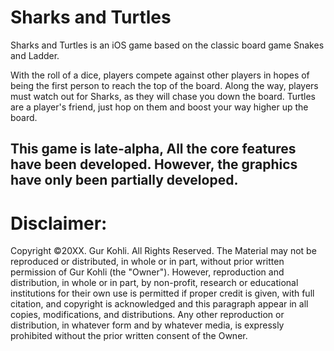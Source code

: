 # Sharks and Turtles

Sharks and Turtles is an iOS game based on the classic board game Snakes and Ladder. 

With the roll of a dice, players compete against other players in hopes of being the first person to reach the top of the board. Along the way, players must watch out for Sharks, as they will chase you down the board. Turtles are a player's friend, just hop on them and boost your way higher up the board.

## This game is late-alpha, All the core features have been developed. However, the graphics have only been partially developed.

# Disclaimer:
Copyright ©20XX. Gur Kohli. All Rights Reserved.
The Material may not be reproduced or distributed, in whole or in part, without prior written permission of Gur Kohli (the "Owner"). However, reproduction and distribution, in whole or in part, by non-profit, research or educational institutions for their own use is permitted if proper credit is given, with full citation, and copyright is acknowledged and this paragraph appear in all copies, modifications, and distributions. Any other reproduction or distribution, in whatever form and by whatever media, is expressly prohibited without the prior written consent of the Owner.
